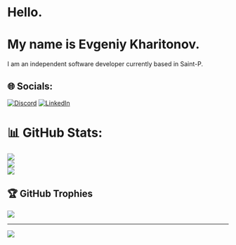 # Hello.
# My name is Evgeniy Kharitonov.
I am an independent software developer currently based in Saint-P.

## 🌐 Socials:
[![Discord](https://img.shields.io/badge/Discord-%237289DA.svg?logo=discord&logoColor=white)](https://discord.gg/Харитонов#3746) [![LinkedIn](https://img.shields.io/badge/LinkedIn-%230077B5.svg?logo=linkedin&logoColor=white)](https://linkedin.com/in/https://www.linkedin.com/in/евгений-харитонов-205120243) 

# 📊 GitHub Stats:
![](https://github-readme-stats.vercel.app/api?username=Khariton90&theme=blue-green&hide_border=false&include_all_commits=true&count_private=true)<br/>
![](https://github-readme-streak-stats.herokuapp.com/?user=Khariton90&theme=blue-green&hide_border=false)<br/>
![](https://github-readme-stats.vercel.app/api/top-langs/?username=Khariton90&theme=blue-green&hide_border=false&include_all_commits=true&count_private=true&layout=compact)

## 🏆 GitHub Trophies
![](https://github-profile-trophy.vercel.app/?username=Khariton90&theme=gruvbox&no-frame=false&no-bg=false&margin-w=4)

---
[![](https://visitcount.itsvg.in/api?id=Khariton90&icon=8&color=0)](https://visitcount.itsvg.in)

<!-- Proudly created with GPRM ( https://gprm.itsvg.in ) -->
